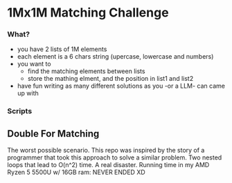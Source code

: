 # 1Mx1M Matching Challenge

### What?

* you have 2 lists of 1M elements
* each element is a 6 chars string (upercase, lowercase and numbers)
* you want to 
    * find the matching elements between lists
    * store the mathing elment, and the position in list1 and list2
* have fun writing as many different solutions as you -or a LLM- can came up with

### Scripts

## Double For Matching
The worst possible scenario. This repo was inspired by the story of a programmer that took this approach to solve a similar problem. 
Two nested loops that lead to O(n^2) time. A real disaster. 
Running time in my AMD Ryzen 5 5500U w/ 16GB ram: NEVER ENDED XD